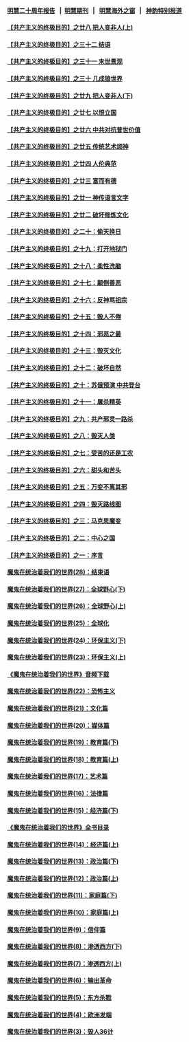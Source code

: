 #### [明慧二十周年报告](https://github.com/gfw-breaker/mh-reports/blob/master/README.md?t=07190220) &nbsp;&nbsp;|&nbsp;&nbsp;[明慧期刊](https://github.com/gfw-breaker/mh-qikan) &nbsp;&nbsp;|&nbsp;&nbsp; [明慧海外之窗](https://github.com/gfw-breaker/mh-news/blob/master/README.md?t=07190220) &nbsp;&nbsp;|&nbsp;&nbsp; [神韵特别报道](https://github.com/gfw-breaker/mh-news/blob/master/shenyun.md?t=07190220) 

#### [【共产主义的终极目的】之廿八 把人变非人(上)](../pages/nsc422/n11340492.md?t=07190220) 

#### [【共产主义的终极目的】之三十二 结语](../pages/nsc422/n11360535.md?t=07190220) 

#### [【共产主义的终极目的】之三十一 末世景观](../pages/nsc422/n11351129.md?t=07190220) 

#### [【共产主义的终极目的】之三十 几成狼世界](../pages/nsc422/n11348280.md?t=07190220) 

#### [【共产主义的终极目的】之廿九 把人变非人(下)](../pages/nsc422/n11344140.md?t=07190220) 

#### [【共产主义的终极目的】之廿七 以恨立国](../pages/nsc422/n11336944.md?t=07190220) 

#### [【共产主义的终极目的】之廿六 中共对抗普世价值](../pages/nsc422/n11324785.md?t=07190220) 

#### [【共产主义的终极目的】之廿五 传统艺术颂神](../pages/nsc422/n11296396.md?t=07190220) 

#### [【共产主义的终极目的】之廿四 人伦典范](../pages/nsc422/n11296397.md?t=07190220) 

#### [【共产主义的终极目的】之廿三 富而有德](../pages/nsc422/n11283598.md?t=07190220) 

#### [【共产主义的终极目的】之廿一 神传语言文字](../pages/nsc422/n11263265.md?t=07190220) 

#### [【共产主义的终极目的】之廿二 破坏修炼文化](../pages/nsc422/n11245728.md?t=07190220) 

#### [【共产主义的终极目的】之二十：偷天换日](../pages/nsc422/n11238846.md?t=07190220) 

#### [【共产主义的终极目的】之十九：打开地狱门](../pages/nsc422/n11206376.md?t=07190220) 

#### [【共产主义的终极目的】之十八：柔性洗脑](../pages/nsc422/n11199994.md?t=07190220) 

#### [【共产主义的终极目的】之十七：颠倒善恶](../pages/nsc422/n11179782.md?t=07190220) 

#### [【共产主义的终极目的】之十六：反神骂祖宗](../pages/nsc422/n11166798.md?t=07190220) 

#### [【共产主义的终极目的】之十五：毁人不倦](../pages/nsc422/n11166792.md?t=07190220) 

#### [【共产主义的终极目的】之十四：邪恶之最](../pages/nsc422/n11150249.md?t=07190220) 

#### [【共产主义的终极目的】之十三：毁灭文化](../pages/nsc422/n11135227.md?t=07190220) 

#### [【共产主义的终极目的】之十二：破坏自然](../pages/nsc422/n11135214.md?t=07190220) 

#### [【共产主义的终极目的】之十：苏俄预演 中共登台](../pages/nsc422/n11118424.md?t=07190220) 

#### [【共产主义的终极目的】之十一：屠杀精英](../pages/nsc422/n11118442.md?t=07190220) 

#### [【共产主义的终极目的】之九：共产邪灵一路杀](../pages/nsc422/n11114139.md?t=07190220) 

#### [【共产主义的终极目的】之八：毁灭人类](../pages/nsc422/n11108503.md?t=07190220) 

#### [【共产主义的终极目的】之七：受苦的还是工农](../pages/nsc422/n11101809.md?t=07190220) 

#### [【共产主义的终极目的】之六：甜头和苦头](../pages/nsc422/n11096971.md?t=07190220) 

#### [【共产主义的终极目的】之五：万变不离其邪](../pages/nsc422/n11091285.md?t=07190220) 

#### [【共产主义的终极目的】之四：毁灭路线图](../pages/nsc422/n11086284.md?t=07190220) 

#### [【共产主义的终极目的】之三：马克思魔变](../pages/nsc422/n11061941.md?t=07190220) 

#### [【共产主义的终极目的】之二：中心之国](../pages/nsc422/n11047728.md?t=07190220) 

#### [【共产主义的终极目的】之一：序言](../pages/nsc422/n11086077.md?t=07190220) 

#### [魔鬼在统治着我们的世界(28)：结束语](../pages/nsc422/n10936246.md?t=07190220) 

#### [魔鬼在统治着我们的世界(27)：全球野心(下)](../pages/nsc422/n10928319.md?t=07190220) 

#### [魔鬼在统治着我们的世界(26)：全球野心(上)](../pages/nsc422/n10900318.md?t=07190220) 

#### [魔鬼在统治着我们的世界(25)：全球化](../pages/nsc422/n10788205.md?t=07190220) 

#### [魔鬼在统治着我们的世界(24)：环保主义(下)](../pages/nsc422/n10695307.md?t=07190220) 

#### [魔鬼在统治着我们的世界(23)：环保主义(上)](../pages/nsc422/n10688613.md?t=07190220) 

#### [《魔鬼在统治着我们的世界》音频下载](../pages/nsc422/n10635553.md?t=07190220) 

#### [魔鬼在统治着我们的世界(22)：恐怖主义](../pages/nsc422/n10614727.md?t=07190220) 

#### [魔鬼在统治着我们的世界(21)：文化篇](../pages/nsc422/n10597706.md?t=07190220) 

#### [魔鬼在统治着我们的世界(20)：媒体篇](../pages/nsc422/n10586579.md?t=07190220) 

#### [魔鬼在统治着我们的世界(19)：教育篇(下)](../pages/nsc422/n10564808.md?t=07190220) 

#### [魔鬼在统治着我们的世界(18)：教育篇(上)](../pages/nsc422/n10526970.md?t=07190220) 

#### [魔鬼在统治着我们的世界(17)：艺术篇](../pages/nsc422/n10499093.md?t=07190220) 

#### [魔鬼在统治着我们的世界(16)：法律篇](../pages/nsc422/n10485969.md?t=07190220) 

#### [魔鬼在统治着我们的世界(15)：经济篇(下)](../pages/nsc422/n10469975.md?t=07190220) 

#### [《魔鬼在统治着我们的世界》全书目录](../pages/nsc422/n10464261.md?t=07190220) 

#### [魔鬼在统治着我们的世界(14)：经济篇(上)](../pages/nsc422/n10457370.md?t=07190220) 

#### [魔鬼在统治着我们的世界(13)：政治篇(下)](../pages/nsc422/n10448270.md?t=07190220) 

#### [魔鬼在统治着我们的世界(12)：政治篇(上)](../pages/nsc422/n10444576.md?t=07190220) 

#### [魔鬼在统治着我们的世界(11)：家庭篇(下)](../pages/nsc422/n10440961.md?t=07190220) 

#### [魔鬼在统治着我们的世界(10)：家庭篇(上)](../pages/nsc422/n10435448.md?t=07190220) 

#### [魔鬼在统治着我们的世界(9)：信仰篇](../pages/nsc422/n10432159.md?t=07190220) 

#### [魔鬼在统治着我们的世界(8)：渗透西方(下)](../pages/nsc422/n10429603.md?t=07190220) 

#### [魔鬼在统治着我们的世界(7)：渗透西方(上)](../pages/nsc422/n10426013.md?t=07190220) 

#### [魔鬼在统治着我们的世界(6)：输出革命](../pages/nsc422/n10421536.md?t=07190220) 

#### [魔鬼在统治着我们的世界(5)：东方杀戮](../pages/nsc422/n10417707.md?t=07190220) 

#### [魔鬼在统治着我们的世界(4)：欧洲发端](../pages/nsc422/n10414890.md?t=07190220) 

#### [魔鬼在统治着我们的世界(3)：毁人36计](../pages/nsc422/n10411583.md?t=07190220) 

